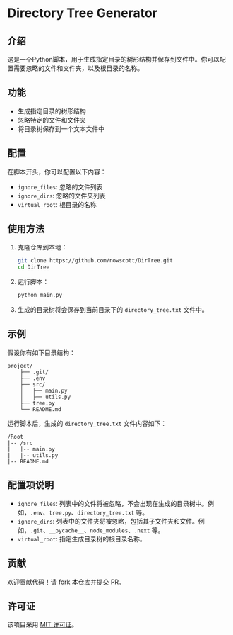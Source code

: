 
# Directory Tree Generator

## 介绍
这是一个Python脚本，用于生成指定目录的树形结构并保存到文件中。你可以配置需要忽略的文件和文件夹，以及根目录的名称。

## 功能
- 生成指定目录的树形结构
- 忽略特定的文件和文件夹
- 将目录树保存到一个文本文件中

## 配置
在脚本开头，你可以配置以下内容：
- `ignore_files`: 忽略的文件列表
- `ignore_dirs`: 忽略的文件夹列表
- `virtual_root`: 根目录的名称

## 使用方法
1. 克隆仓库到本地：
    ```sh
    git clone https://github.com/nowscott/DirTree.git
    cd DirTree
    ```

2. 运行脚本：
    ```sh
    python main.py
    ```

3. 生成的目录树将会保存到当前目录下的 `directory_tree.txt` 文件中。

## 示例
假设你有如下目录结构：
```
project/
    ├── .git/
    ├── .env
    ├── src/
    │   ├── main.py
    │   ├── utils.py
    ├── tree.py
    └── README.md
```

运行脚本后，生成的 `directory_tree.txt` 文件内容如下：
```
/Root
|-- /src
|   |-- main.py
|   |-- utils.py
|-- README.md
```

## 配置项说明
- `ignore_files`: 列表中的文件将被忽略，不会出现在生成的目录树中。例如，`.env`、`tree.py`、`directory_tree.txt` 等。
- `ignore_dirs`: 列表中的文件夹将被忽略，包括其子文件夹和文件。例如，`.git`、`__pycache__`、`node_modules`、`.next` 等。
- `virtual_root`: 指定生成目录树的根目录名称。

## 贡献
欢迎贡献代码！请 fork 本仓库并提交 PR。

## 许可证
该项目采用 [MIT 许可证](LICENSE)。
